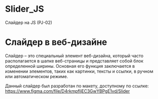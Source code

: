 # Slider_JS
Слайдер на JS (PJ-02)
# Слайдер в веб-дизайне

Слайдер – это специальный элемент веб-дизайна, который часто располагается в шапке веб-страницы и представляет собой блок определенной ширины. Основная его функция заключается в изменении элементов, таких как картинки, тексты и ссылки, в ручном или автоматическом режиме.

Данный слайдер был разработан по макету, доступному по ссылке: https://www.figma.com/file/D4rkmpfIjEC3GwYBPgE1vd/Slider
